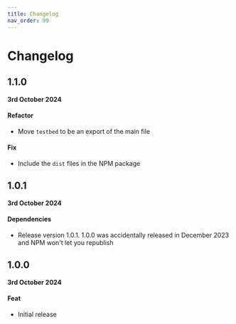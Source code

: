 ```yaml
---
title: Changelog
nav_order: 99
---
```


# Changelog

## 1.1.0

**3rd October 2024**

#### Refactor

- Move `testbed` to be an export of the main file

#### Fix

- Include the `dist` files in the NPM package

## 1.0.1

**3rd October 2024**

#### Dependencies

- Release version 1.0.1. 1.0.0 was accidentally released in December 2023 and NPM won't let you republish

## 1.0.0

**3rd October 2024**

#### Feat

- Initial release
